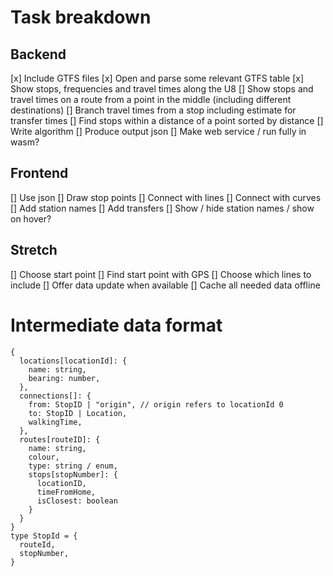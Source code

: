 # Task breakdown

## Backend

[x] Include GTFS files
[x] Open and parse some relevant GTFS table
[x] Show stops, frequencies and travel times along the U8
[] Show stops and travel times on a route from a point in the middle (including different destinations)
[] Branch travel times from a stop including estimate for transfer times
[] Find stops within a distance of a point sorted by distance
[] Write algorithm
[] Produce output json
[] Make web service / run fully in wasm?

## Frontend

[] Use json
[] Draw stop points
[] Connect with lines
[] Connect with curves
[] Add station names
[] Add transfers
[] Show / hide station names / show on hover?

## Stretch

[] Choose start point
[] Find start point with GPS
[] Choose which lines to include
[] Offer data update when available
[] Cache all needed data offline


# Intermediate data format

```
{
  locations[locationId]: {
    name: string,
    bearing: number,
  },
  connections[]: {
    from: StopID | "origin", // origin refers to locationId 0
    to: StopID | Location,
    walkingTime,
  },
  routes[routeID]: {
    name: string,
    colour,
    type: string / enum,
    stops[stopNumber]: {
      locationID,
      timeFromHome,
      isClosest: boolean
    }
  }
}
type StopId = {
  routeId,
  stopNumber,
}